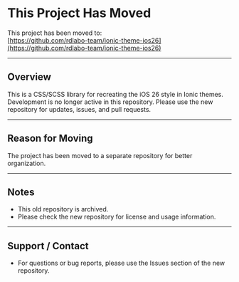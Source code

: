 # This Project Has Moved

This project has been moved to:  
[https://github.com/rdlabo-team/ionic-theme-ios26](https://github.com/rdlabo-team/ionic-theme-ios26)

---

## Overview
This is a CSS/SCSS library for recreating the iOS 26 style in Ionic themes.  
Development is no longer active in this repository. Please use the new repository for updates, issues, and pull requests.

---

## Reason for Moving
The project has been moved to a separate repository for better organization.

---

## Notes
- This old repository is archived.
- Please check the new repository for license and usage information.

---

## Support / Contact
- For questions or bug reports, please use the Issues section of the new repository.
